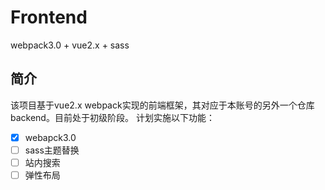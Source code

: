 # Frontend
webpack3.0 + vue2.x + sass

简介
-
该项目基于vue2.x webpack实现的前端框架，其对应于本账号的另外一个仓库backend。目前处于初级阶段。
计划实施以下功能：

- [x] webapck3.0
- [ ] sass主题替换
- [ ] 站内搜索
- [ ] 弹性布局